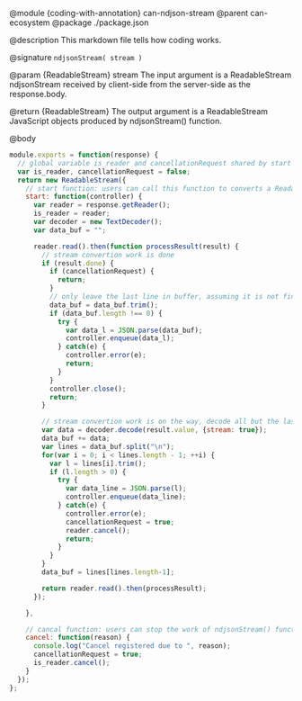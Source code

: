 @module {coding-with-annotation} can-ndjson-stream
@parent can-ecosystem
@package ./package.json

@description This markdown file tells how coding works.

@signature `ndjsonStream( stream )`

  @param {ReadableStream<Byte>} stream The input argument is a ReadableStream ndjsonStream received by client-side from the server-side as the response.body.

  @return {ReadableStream<Object>} The output argument is a ReadableStream JavaScript objects produced by ndjsonStream() function.

@body

```js
module.exports = function(response) {
  // global variable is_reader and cancellationRequest shared by start and cancal function
  var is_reader, cancellationRequest = false;
  return new ReadableStream({
    // start function: users can call this function to converts a ReadableStream of raw ndjson data into a ReadableStream of Javascript objects
    start: function(controller) {
      var reader = response.getReader();
      is_reader = reader;
      var decoder = new TextDecoder();
      var data_buf = "";

      reader.read().then(function processResult(result) {
        // stream convertion work is done 
        if (result.done) {
          if (cancellationRequest) {
            return;
          }
          // only leave the last line in buffer, assuming it is not finished.
          data_buf = data_buf.trim();
          if (data_buf.length !== 0) {
            try {
              var data_l = JSON.parse(data_buf);
              controller.enqueue(data_l);
            } catch(e) {
              controller.error(e);
              return;
            }
          }
          controller.close();
          return;
        }

        // stream convertion work is on the way, decode all but the last line in data buffer into JS objects
        var data = decoder.decode(result.value, {stream: true});
        data_buf += data;
        var lines = data_buf.split("\n");
        for(var i = 0; i < lines.length - 1; ++i) {
          var l = lines[i].trim();
          if (l.length > 0) {
            try {
              var data_line = JSON.parse(l);
              controller.enqueue(data_line);
            } catch(e) {
              controller.error(e);
              cancellationRequest = true;
              reader.cancel();
              return;
            }
          }
        }
        data_buf = lines[lines.length-1];

        return reader.read().then(processResult);
      });

    },

    // cancal function: users can stop the work of ndjsonStream() function by calling cancel
    cancel: function(reason) {
      console.log("Cancel registered due to ", reason);
      cancellationRequest = true;
      is_reader.cancel();
    }
  });
};
```